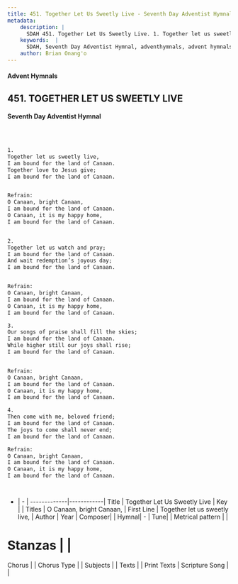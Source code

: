 ```yaml
---
title: 451. Together Let Us Sweetly Live - Seventh Day Adventist Hymnal
metadata:
    description: |
      SDAH 451. Together Let Us Sweetly Live. 1. Together let us sweetly live, I am bound for the land of Canaan. Together love to Jesus give; I am bound for the land of Canaan. 
    keywords:  |
      SDAH, Seventh Day Adventist Hymnal, adventhymnals, advent hymnals, Together Let Us Sweetly Live, Together let us sweetly live, ,O Canaan, bright Canaan,
    author: Brian Onang'o
---
```


#### Advent Hymnals
## 451. TOGETHER LET US SWEETLY LIVE
#### Seventh Day Adventist Hymnal

```txt



1.
Together let us sweetly live,
I am bound for the land of Canaan.
Together love to Jesus give;
I am bound for the land of Canaan.


Refrain:
O Canaan, bright Canaan,
I am bound for the land of Canaan.
O Canaan, it is my happy home,
I am bound for the land of Canaan.


2.
Together let us watch and pray;
I am bound for the land of Canaan.
And wait redemption’s joyous day;
I am bound for the land of Canaan.


Refrain:
O Canaan, bright Canaan,
I am bound for the land of Canaan.
O Canaan, it is my happy home,
I am bound for the land of Canaan.

3.
Our songs of praise shall fill the skies;
I am bound for the land of Canaan.
While higher still our joys shall rise;
I am bound for the land of Canaan.


Refrain:
O Canaan, bright Canaan,
I am bound for the land of Canaan.
O Canaan, it is my happy home,
I am bound for the land of Canaan.

4.
Then come with me, beloved friend;
I am bound for the land of Canaan.
The joys to come shall never end;
I am bound for the land of Canaan.

Refrain:
O Canaan, bright Canaan,
I am bound for the land of Canaan.
O Canaan, it is my happy home,
I am bound for the land of Canaan.




```

- |   -  |
-------------|------------|
Title | Together Let Us Sweetly Live |
Key |  |
Titles | O Canaan, bright Canaan, |
First Line | Together let us sweetly live, |
Author | 
Year | 
Composer|  |
Hymnal|  - |
Tune|  |
Metrical pattern | |
# Stanzas |  |
Chorus |  |
Chorus Type |  |
Subjects |  |
Texts |  |
Print Texts | 
Scripture Song |  |
  
